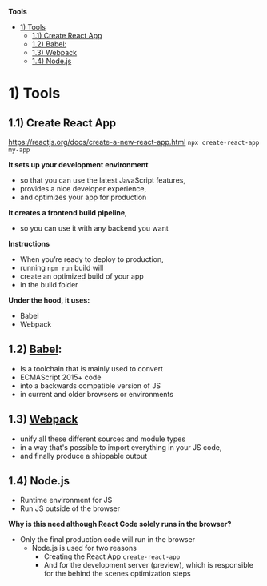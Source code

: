 **Tools**

- [1) Tools](#1-tools)
  - [1.1) Create React App](#11-create-react-app)
  - [1.2) Babel:](#12-babel)
  - [1.3) Webpack](#13-webpack)
  - [1.4) Node.js](#14-nodejs)

# 1) Tools

## 1.1) Create React App

https://reactjs.org/docs/create-a-new-react-app.html
```npx create-react-app my-app```

**It sets up your development environment**

- so that you can use the latest JavaScript features,
- provides a nice developer experience,
- and optimizes your app for production

**It creates a frontend build pipeline,**
- so you can use it with any backend you want

**Instructions**
- When you’re ready to deploy to production,
- running ```npm run``` build will
- create an optimized build of your app
- in the build folder

**Under the hood, it uses:**
- Babel
- Webpack

## 1.2) [Babel](https://babeljs.io/docs/en/):
  - Is a toolchain that is mainly used to convert
  - ECMAScript 2015+ code
  - into a backwards compatible version of JS
  - in current and older browsers or environments
## 1.3) [Webpack](webpack.md)
  - unify all these different sources and module types
  - in a way that's possible to import everything in your JS code,
  - and finally produce a shippable output


## 1.4) Node.js
* Runtime environment for JS
* Run JS outside of the browser

**Why is this need although React Code solely runs in the browser?**
* Only the final production code will run in the browser
  * Node.js is used for two reasons
    * Creating the React App ```create-react-app``` 
    * And for the development server (preview), which is responsible for the behind the scenes optimization steps

